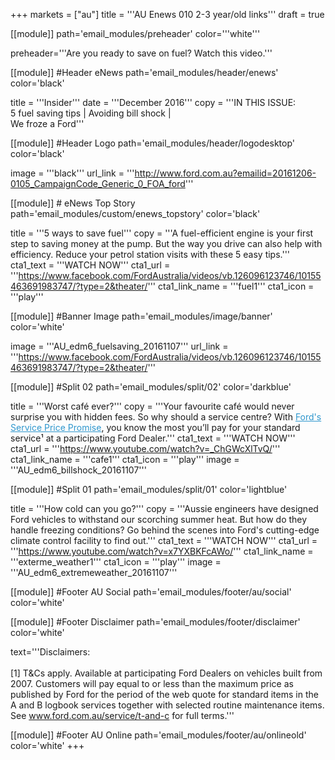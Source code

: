 +++
markets = ["au"]
title = '''AU Enews 010 2-3 year/old links'''
draft = true

[[module]]
path='email_modules/preheader'
color='''white'''

   preheader='''Are you ready to save on fuel? Watch this video.'''

[[module]] #Header eNews
path='email_modules/header/enews'
color='black'

  title = '''Insider'''
  date = '''December 2016'''
  copy = '''IN THIS ISSUE:<br />5 fuel saving tips | Avoiding bill shock |<br />We froze a Ford'''

[[module]] #Header Logo
path='email_modules/header/logodesktop'
color='black'

  image = '''black'''
  url_link = '''http://www.ford.com.au?emailid=20161206-0105_CampaignCode_Generic_0_FOA_ford'''

[[module]] # eNews Top Story
path='email_modules/custom/enews_topstory'
color='black'

  title = '''5 ways to save fuel'''
  copy = '''A fuel-efficient engine is your first step to saving money at the pump. But the way you drive can also help with efficiency. Reduce your petrol station visits with these 5 easy tips.'''
  cta1_text = '''WATCH NOW'''
  cta1_url = '''https://www.facebook.com/FordAustralia/videos/vb.126096123746/10155463691983747/?type=2&theater/'''
  cta1_link_name = '''fuel1'''
  cta1_icon = '''play'''

  [[module]] #Banner Image
path='email_modules/image/banner'
color='white'

  image = '''AU_edm6_fuelsaving_20161107'''
  url_link = '''https://www.facebook.com/FordAustralia/videos/vb.126096123746/10155463691983747/?type=2&theater/'''

[[module]] #Split 02
path='email_modules/split/02'
color='darkblue'

  title = '''Worst café ever?'''
  copy = '''Your favourite café would never surprise you with hidden fees. So why should a service centre? With <a href="http://www.ford.com.au/owners/service/calculator?emailid=20161206-0105_CampaignCode_Generic_0_FOA_calculator1" style="text-decoration:underline; color:#2d96cd;">Ford's Service Price Promise</a>, you know the most you’ll pay for your standard service¹ at a participating Ford Dealer.'''
  cta1_text = '''WATCH NOW'''
  cta1_url = '''https://www.youtube.com/watch?v=_ChGWcXlTvQ/'''
  cta1_link_name = '''cafe1'''
  cta1_icon = '''play'''
  image = '''AU_edm6_billshock_20161107'''

[[module]] #Split 01
path='email_modules/split/01'
color='lightblue'

  title = '''How cold can you go?'''
  copy = '''Aussie engineers have designed Ford vehicles to withstand our scorching summer heat. But how do they handle freezing conditions? Go behind the scenes into Ford's cutting-edge climate control facility to find out.'''
  cta1_text = '''WATCH NOW'''
  cta1_url = '''https://www.youtube.com/watch?v=x7YXBKFcAWo/'''
  cta1_link_name = '''exterme_weather1'''
  cta1_icon = '''play'''
  image = '''AU_edm6_extremeweather_20161107'''


[[module]] #Footer AU Social
path='email_modules/footer/au/social'
color='white'

[[module]] #Footer Disclaimer
path='email_modules/footer/disclaimer'
color='white'

  text='''Disclaimers:<br /><br />[1] T&Cs apply. Available at participating Ford Dealers on vehicles built from 2007. Customers will pay equal to or less than the maximum price as published by Ford for the period of the web quote for standard items in the A and B logbook services together with selected routine maintenance items. See <a href="http://www.ford.com.au/service/t-and-c?emailid=20161206-0105_CampaignCode_Generic_0_FOA_terms" style="text-decoration:underline; color:#91a4b1">www.ford.com.au/service/t-and-c</a> for full terms.'''

[[module]] #Footer AU Online
path='email_modules/footer/au/onlineold'
color='white'
+++